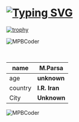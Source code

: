 # [![Typing SVG](https://readme-typing-svg.demolab.com?font=Fira+Code&pause=1000&color=63F7E5&vCenter=true&width=435&lines=Hi%2C+I'm+MPBCODER+;I'm+a+Rookie+Front-end+Developer)](https://git.io/typing-svg)

[![trophy](https://github-profile-trophy.vercel.app/?username=MPBCoder&no-bg=true&margin-h=15&margin-w=15&no-frame=true)](https://github.com/ryo-ma/github-profile-trophy)<br>
<p align="left"> <img src="https://komarev.com/ghpvc/?username=MPBCoder&label=Profile%20views&color=0e75b6&style=flat" alt="MPBCoder" /> </p><br>

name|**M.Parsa**
---|---
age|**unknown**
country|**I.R. Iran**
City|**Unknown**

<p><img align="left" style="weight: 100%;box-sizing: border-bott;"  src="https://github-readme-stats.vercel.app/api/top-langs?username=MPBCoder&show_icons=true&locale=en&layout=compact" alt="MPBCoder" /></p>
<!---
MPBCoder/MPBCoder is a ✨ special ✨ repository because its `README.md` (this file) appears on your GitHub profile.
You can click the Preview link to take a look at your changes.
--->
